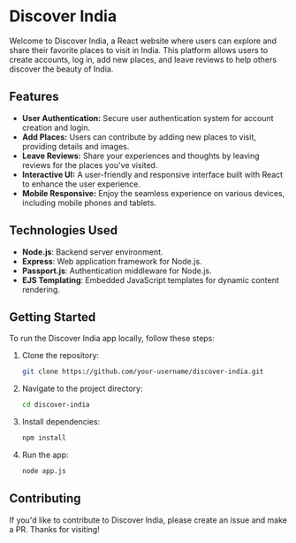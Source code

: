 # Discover India

Welcome to Discover India, a React website where users can explore and share their favorite places to visit in India. This platform allows users to create accounts, log in, add new places, and leave reviews to help others discover the beauty of India.

## Features

- **User Authentication:** Secure user authentication system for account creation and login.
- **Add Places:** Users can contribute by adding new places to visit, providing details and images.
- **Leave Reviews:** Share your experiences and thoughts by leaving reviews for the places you've visited.
- **Interactive UI:** A user-friendly and responsive interface built with React to enhance the user experience.
- **Mobile Responsive:** Enjoy the seamless experience on various devices, including mobile phones and tablets.

## Technologies Used

- **Node.js**: Backend server environment.
- **Express**: Web application framework for Node.js.
- **Passport.js**: Authentication middleware for Node.js.
- **EJS Templating**: Embedded JavaScript templates for dynamic content rendering.

## Getting Started

To run the Discover India app locally, follow these steps:

1. Clone the repository:
   
   ```bash
   git clone https://github.com/your-username/discover-india.git
   ```
   
2. Navigate to the project directory:
   
   ```bash
   cd discover-india
   ```

3. Install dependencies:

   ```bash
   npm install
   ```

4. Run the app:

   ```bash
   node app.js
   ```
   
## Contributing
If you'd like to contribute to Discover India, please create an issue and make a PR. Thanks for visiting!
